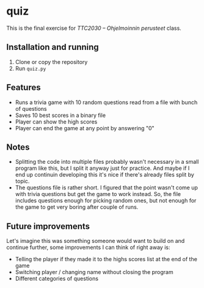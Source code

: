 # quiz

This is the final exercise for _TTC2030 – Ohjelmoinnin perusteet_ class.

## Installation and running

1. Clone or copy the repository
2. Run `quiz.py`

## Features

- Runs a trivia game with 10 random questions read from a file with bunch of questions
- Saves 10 best scores in a binary file
- Player can show the high scores
- Player can end the game at any point by answering "0"

## Notes

- Splitting the code into multiple files probably wasn't necessary in a small program like this, but I split it anyway just for practice. And maybe if I end up continuin developing this it's nice if there's already files split by topic.
- The questions file is rather short. I figured that the point wasn't come up with trivia questions but get the game to work instead. So, the file includes questions enough for picking random ones, but not enough for the game to get very boring after couple of runs.

## Future improvements

Let's imagine this was something someone would want to build on and continue further, some improvements I can think of right away is:

- Telling the player if they made it to the highs scores list at the end of the game
- Switching player / changing name without closing the program
- Different categories of questions
